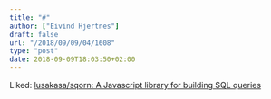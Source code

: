 ```yaml
---
title: "#"
author: ["Eivind Hjertnes"]
draft: false
url: "/2018/09/09/04/1608"
type: "post"
date: 2018-09-09T18:03:50+02:00
---
```


Liked: [lusakasa/sqorn: A Javascript
library for building SQL queries](https://github.com/lusakasa/sqorn)

